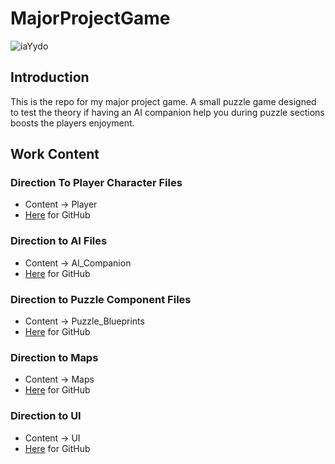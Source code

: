 # MajorProjectGame

![iaYydo](https://github.com/user-attachments/assets/954f3f24-b0bd-4ae4-a074-72af7ad97faa)

## Introduction
 This is the repo for my major project game. A small puzzle game designed to test the theory if having an AI companion help you during puzzle sections boosts the players enjoyment.

## Work Content

### Direction To Player Character Files  
  * Content -> Player   
  * [Here](https://github.com/CKirkby/MajorProject/tree/main/Content/Player) for GitHub  

### Direction to AI Files  
 * Content -> AI_Companion   
 * [Here](https://github.com/CKirkby/MajorProject/tree/main/Content/AI_Companion) for GitHub  

### Direction to Puzzle Component Files  
 * Content -> Puzzle_Blueprints  
 * [Here](https://github.com/CKirkby/MajorProject/tree/main/Content/Puzzle_Blueprints) for GitHub  

### Direction to Maps  
 * Content -> Maps  
 * [Here](https://github.com/CKirkby/MajorProject/tree/main/Content/Maps) for GitHub  

### Direction to UI    
 * Content -> UI  
 * [Here](https://github.com/CKirkby/MajorProject/tree/main/Content/UI) for GitHub


